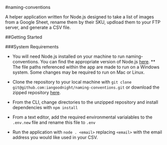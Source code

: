 #naming-conventions

A helper application written for Node.js designed to take a list of images from a Google Sheet, rename them by their SKU, updload them to your FTP server, and generate a CSV file.

##Getting Started

###System Requirements

- You will need Node.js installed on your machine to run naming-conventions.  You can find the appropriate version of Node.js [here](https://nodejs.org/en/download/).
	** The file paths referenced within the app are made to run on a Windows system.  Some changes may be required to run on Mac or Linux.

- Clone the repository to your local machine with `git clone git@github.com:iangoodnight/naming-conventions.git` or download the zipped repository [here](https://github.com/iangoodnight/naming-conventions).

- From the CLI, change directories to the unzipped repository and install dependencies with `npm install`

- From a text editor, add the required environmental varialables to the `.env.new` file and rename this file to `.env`

- Run the application with `node . <email>` replacing `<email>` with the email address you would like used in your CSV.

